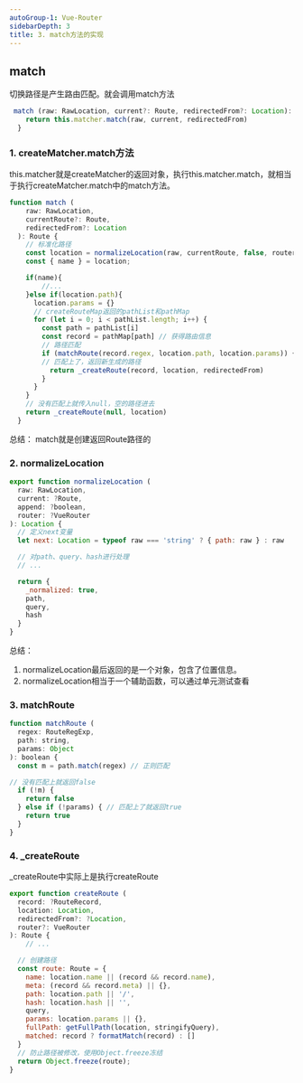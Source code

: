 ```yaml
---
autoGroup-1: Vue-Router
sidebarDepth: 3
title: 3. match方法的实现
---
```


## match
切换路径是产生路由匹配。就会调用match方法
```javascript
 match (raw: RawLocation, current?: Route, redirectedFrom?: Location): Route {
    return this.matcher.match(raw, current, redirectedFrom)
  }
```

### 1. createMatcher.match方法
this.matcher就是createMatcher的返回对象，执行this.matcher.match，就相当于执行createMatcher.match中的match方法。
```javascript
function match (
    raw: RawLocation,
    currentRoute?: Route,
    redirectedFrom?: Location
  ): Route {
    // 标准化路径
    const location = normalizeLocation(raw, currentRoute, false, router);
    const { name } = location;

    if(name){
        //...
    }else if(location.path){
      location.params = {}
      // createRouteMap返回的pathList和pathMap
      for (let i = 0; i < pathList.length; i++) {
        const path = pathList[i]
        const record = pathMap[path] // 获得路由信息
        // 路径匹配
        if (matchRoute(record.regex, location.path, location.params)) {
        // 匹配上了，返回新生成的路径
          return _createRoute(record, location, redirectedFrom)
        }
      }
    }
    // 没有匹配上就传入null，空的路径进去
    return _createRoute(null, location)
  }
```
总结： match就是创建返回Route路径的

### 2. normalizeLocation
```javascript
export function normalizeLocation (
  raw: RawLocation,
  current: ?Route,
  append: ?boolean,
  router: ?VueRouter
): Location {
  // 定义next变量
  let next: Location = typeof raw === 'string' ? { path: raw } : raw

  // 对path、query、hash进行处理
  // ...

  return {
    _normalized: true,
    path,
    query,
    hash
  }
}
```
总结：
1. normalizeLocation最后返回的是一个对象，包含了位置信息。
2. normalizeLocation相当于一个辅助函数，可以通过单元测试查看

### 3. matchRoute
```javascript
function matchRoute (
  regex: RouteRegExp,
  path: string,
  params: Object
): boolean {
  const m = path.match(regex) // 正则匹配

// 没有匹配上就返回false
  if (!m) {
    return false
  } else if (!params) { // 匹配上了就返回true
    return true
  }
}
```

### 4. _createRoute
_createRoute中实际上是执行createRoute
```javascript
export function createRoute (
  record: ?RouteRecord,
  location: Location,
  redirectedFrom?: ?Location,
  router?: VueRouter
): Route {
    // ...

  // 创建路径
  const route: Route = {
    name: location.name || (record && record.name),
    meta: (record && record.meta) || {},
    path: location.path || '/',
    hash: location.hash || '',
    query,
    params: location.params || {},
    fullPath: getFullPath(location, stringifyQuery),
    matched: record ? formatMatch(record) : []
  }
  // 防止路径被修改，使用Object.freeze冻结
  return Object.freeze(route);
}
```